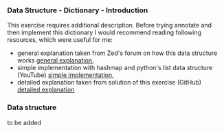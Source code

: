 ### Data Structure - Dictionary - Introduction

This exercise requires additional description. Before trying annotate and then implement this dictionary I would recommend reading following resources, which were useful for me:

-  general explanation taken from Zed's forum on how this data structure works [general explanation](https://forum.learncodethehardway.com/t/ex17-lmpthw-dictionary/1471),
- simple implementation with hashmap and python's list data structure (YouTube)  [simple implementation](https://www.youtube.com/watch?v=9HFbhPscPU0&list=LLqCOSKA37ZbI6OzFFgvDcTA),
- detailed explanation taken from solution of this exercise (GitHub) [detailed explanation](https://github.com/cheeyeo/learn_more_python_the_hard_way/blob/master/chapter17_dictionary/README.md)

### Data structure 

to be added
